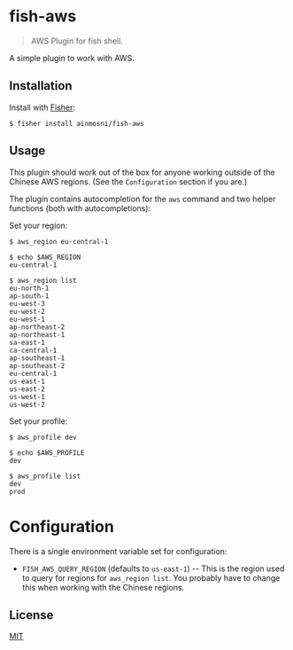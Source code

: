 # fish-aws

> AWS Plugin for fish shell.

A simple plugin to work with AWS.

## Installation

Install with [Fisher](https://github.com/jorgebucaran/fisher):

```console
$ fisher install ainmosni/fish-aws
```

## Usage

This plugin should work out of the box for anyone working outside of the Chinese AWS regions. (See
the `Configuration` section if you are.)

The plugin contains autocompletion for the `aws` command and two helper functions (both with
autocompletions):

Set your region:

```console
$ aws_region eu-central-1

$ echo $AWS_REGION
eu-central-1

$ aws_region list
eu-north-1
ap-south-1
eu-west-3
eu-west-2
eu-west-1
ap-northeast-2
ap-northeast-1
sa-east-1
ca-central-1
ap-southeast-1
ap-southeast-2
eu-central-1
us-east-1
us-east-2
us-west-1
us-west-2
```

Set your profile:

```console
$ aws_profile dev

$ echo $AWS_PROFILE
dev

$ aws_profile list
dev
prod
```

# Configuration

There is a single environment variable set for configuration:

* `FISH_AWS_QUERY_REGION` (defaults to `us-east-1`) -- This is the region used to query for regions
  for `aws_region list`. You probably have to change this when working with the Chinese regions.

## License

[MIT](LICENSE)
